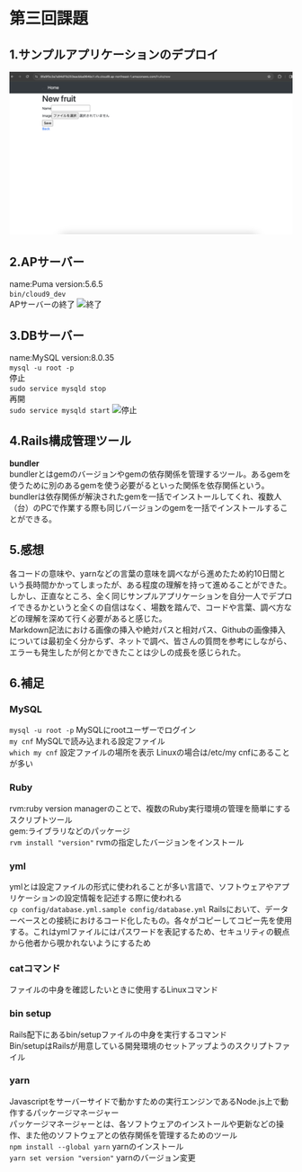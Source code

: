 
# 第三回課題
## 1.サンプルアプリケーションのデプロイ  
![デプロイ](img/lecture03-1.png)
## 2.APサーバー
name:Puma version:5.6.5  
```bin/cloud9_dev```  
APサーバーの終了
![終了](img/lecture03-2.png)
## 3.DBサーバー  
name:MySQL version:8.0.35  
```mysql -u root -p```  
停止  
```sudo service mysqld stop```  
再開  
```sudo service mysqld start```
![停止](img/lecture03-3.png)  
## 4.Rails構成管理ツール
**bundler**  
bundlerとはgemのバージョンやgemの依存関係を管理するツール。あるgemを使うために別のあるgemを使う必要がるといった関係を依存関係という。bundlerは依存関係が解決されたgemを一括でインストールしてくれ、複数人（台）のPCで作業する際も同じバージョンのgemを一括でインストールすることができる。
## 5.感想
各コードの意味や、yarnなどの言葉の意味を調べながら進めたため約10日間という長時間かかってしまったが、ある程度の理解を持って進めることができた。しかし、正直なところ、全く同じサンプルアプリケーションを自分一人でデプロイできるかというと全くの自信はなく、場数を踏んで、コードや言葉、調べ方などの理解を深めて行く必要があると感じた。  
Markdown記法における画像の挿入や絶対パスと相対パス、Githubの画像挿入については最初全く分からず、ネットで調べ、皆さんの質問を参考にしながら、エラーも発生したが何とかできたことは少しの成長を感じられた。  
## 6.補足  
### MySQL
```mysql -u root -p```
 MySQLにrootユーザーでログイン  
```my cnf```
 MySQLで読み込まれる設定ファイル  
```which my cnf```
 設定ファイルの場所を表示
 Linuxの場合は/etc/my cnfにあることが多い  
### Ruby  
rvm:ruby version managerのことで、複数のRuby実行環境の管理を簡単にするスクリプトツール  
gem:ライブラリなどのパッケージ   
```rvm install "version"```
 rvmの指定したバージョンをインストール  
### yml  
ymlとは設定ファイルの形式に使われることが多い言語で、ソフトウェアやアプリケーションの設定情報を記述する際に使われる  
```cp config/database.yml.sample config/database.yml```
 Railsにおいて、データーベースとの接続におけるコード化したもの。各々がコピーしてコピー先を使用する。これはymlファイルにはパスワードを表記するため、セキュリティの観点から他者から覗かれないようにするため  
### catコマンド  
ファイルの中身を確認したいときに使用するLinuxコマンド  
### bin setup
Rails配下にあるbin/setupファイルの中身を実行するコマンド  
Bin/setupはRailsが用意している開発環境のセットアップようのスクリプトファイル  
### yarn
Javascriptをサーバーサイドで動かすための実行エンジンであるNode.js上で動作するパッケージマネージャー  
パッケージマネージャーとは、各ソフトウェアのインストールや更新などの操作、また他のソフトウェアとの依存関係を管理するためのツール  
```npm install --global yarn```
 yarnのインストール  
```yarn set version "version"```
 yarnのバージョン変更